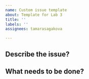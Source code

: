 ```yaml
---
name: Custom issue template
about: Template for Lab 3
title: ''
labels: ''
assignees: tamarasagakova

---
```


## Describe the issue?

## What needs to be done?


